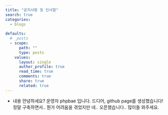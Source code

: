```yaml
---
title: "공지사항 및 인사말"
search: true
categories: 
  - blogs
  
defaults:
  # _posts
  - scope:
      path: ""
      type: posts
    values:
      layout: single
      author_profile: true
      read_time: true
      comments: true
      share: true
      related: true
---
```



- 내용
안녕하세요? 운영자 phpbae 입니다.
드디어, github page를 생성했습니다! 정말 구축하면서.. 뭔가 어려움을 겪었지만 네.. 오픈했습니다.. 많이들 와주세요.


